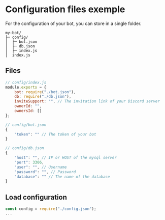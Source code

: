 # Configuration files exemple
For the configuration of your bot, you can store in a single folder.

```
my-bot/
├─ config/
│  ├─ bot.json
│  ├─ db.json
│  ├─ index.js
│  index.js
```

## Files
``` js
// config/index.js
module.exports = {
    bot: require("./bot.json"),
    db: require("./db.json"),
    inviteSupport: "", // The invitation link of your Discord server
    ownerId: "",
    ownersId: []
};

// config/bot.json
{
    "token": "" // The token of your bot
}

// config/db.json
{
    "host": "", // IP or HOST of the mysql server
    "port": 3306,
    "user": "", // Username
    "password": "", // Password
    "database": "" // The name of the database
}
```

## Load configuration
```js
const config = require("./config.json");
...
```
